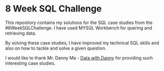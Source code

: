 # 8 Week SQL Challenge   

This repository contains my solutions for the SQL case studies from the #8WeekSQLChallenge. I have used MYSQL Workbench for quering and retrieving data.

By solving these case studies, I have improved my technical SQL skills and also on how to tackle and solve a given question.  

I would like to thank Mr. Danny Ma - [Data with Danny](https://www.linkedin.com/company/datawithdanny/) for providing such interesting case studies.

